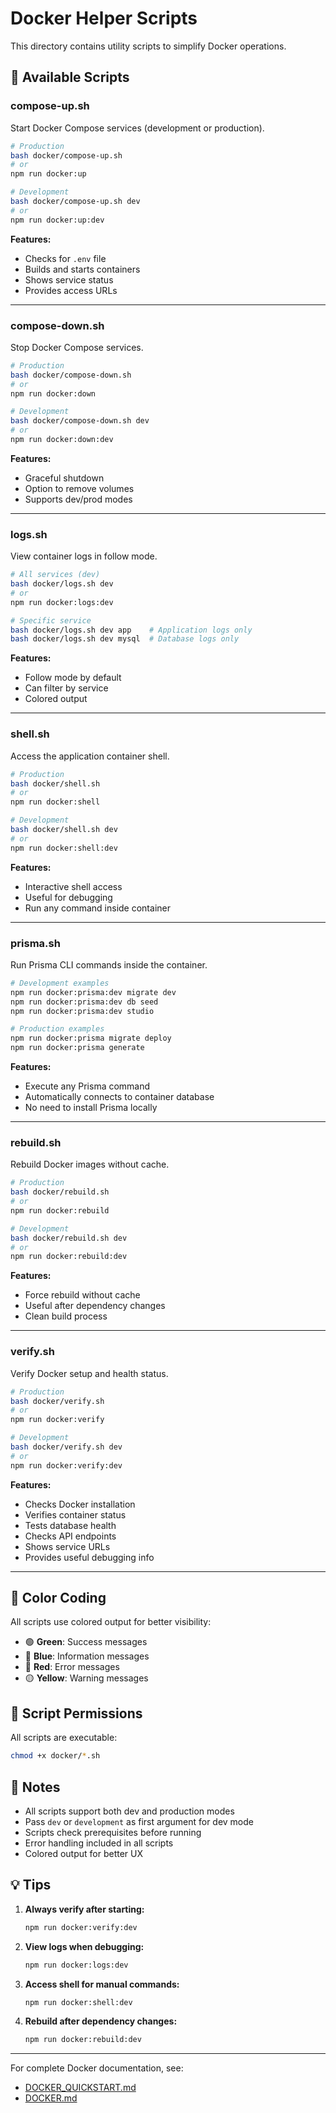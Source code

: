 # Docker Helper Scripts

This directory contains utility scripts to simplify Docker operations.

## 📜 Available Scripts

### compose-up.sh

Start Docker Compose services (development or production).

```bash
# Production
bash docker/compose-up.sh
# or
npm run docker:up

# Development
bash docker/compose-up.sh dev
# or
npm run docker:up:dev
```

**Features:**

- Checks for `.env` file
- Builds and starts containers
- Shows service status
- Provides access URLs

---

### compose-down.sh

Stop Docker Compose services.

```bash
# Production
bash docker/compose-down.sh
# or
npm run docker:down

# Development
bash docker/compose-down.sh dev
# or
npm run docker:down:dev
```

**Features:**

- Graceful shutdown
- Option to remove volumes
- Supports dev/prod modes

---

### logs.sh

View container logs in follow mode.

```bash
# All services (dev)
bash docker/logs.sh dev
# or
npm run docker:logs:dev

# Specific service
bash docker/logs.sh dev app    # Application logs only
bash docker/logs.sh dev mysql  # Database logs only
```

**Features:**

- Follow mode by default
- Can filter by service
- Colored output

---

### shell.sh

Access the application container shell.

```bash
# Production
bash docker/shell.sh
# or
npm run docker:shell

# Development
bash docker/shell.sh dev
# or
npm run docker:shell:dev
```

**Features:**

- Interactive shell access
- Useful for debugging
- Run any command inside container

---

### prisma.sh

Run Prisma CLI commands inside the container.

```bash
# Development examples
npm run docker:prisma:dev migrate dev
npm run docker:prisma:dev db seed
npm run docker:prisma:dev studio

# Production examples
npm run docker:prisma migrate deploy
npm run docker:prisma generate
```

**Features:**

- Execute any Prisma command
- Automatically connects to container database
- No need to install Prisma locally

---

### rebuild.sh

Rebuild Docker images without cache.

```bash
# Production
bash docker/rebuild.sh
# or
npm run docker:rebuild

# Development
bash docker/rebuild.sh dev
# or
npm run docker:rebuild:dev
```

**Features:**

- Force rebuild without cache
- Useful after dependency changes
- Clean build process

---

### verify.sh

Verify Docker setup and health status.

```bash
# Production
bash docker/verify.sh
# or
npm run docker:verify

# Development
bash docker/verify.sh dev
# or
npm run docker:verify:dev
```

**Features:**

- Checks Docker installation
- Verifies container status
- Tests database health
- Checks API endpoints
- Shows service URLs
- Provides useful debugging info

---

## 🎨 Color Coding

All scripts use colored output for better visibility:

- 🟢 **Green**: Success messages
- 🔵 **Blue**: Information messages
- 🔴 **Red**: Error messages
- 🟡 **Yellow**: Warning messages

## 🔧 Script Permissions

All scripts are executable:

```bash
chmod +x docker/*.sh
```

## 📝 Notes

- All scripts support both dev and production modes
- Pass `dev` or `development` as first argument for dev mode
- Scripts check prerequisites before running
- Error handling included in all scripts
- Colored output for better UX

## 💡 Tips

1. **Always verify after starting:**

   ```bash
   npm run docker:verify:dev
   ```

2. **View logs when debugging:**

   ```bash
   npm run docker:logs:dev
   ```

3. **Access shell for manual commands:**

   ```bash
   npm run docker:shell:dev
   ```

4. **Rebuild after dependency changes:**
   ```bash
   npm run docker:rebuild:dev
   ```

---

For complete Docker documentation, see:

- [DOCKER_QUICKSTART.md](../DOCKER_QUICKSTART.md)
- [DOCKER.md](../DOCKER.md)
